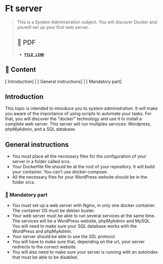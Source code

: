 # Ft server

> This is a System Administration subject. You will discover Docker and youwill set up your first web server.
>
> ## 📝 PDF
>
> - [**`FILE LINK`**](https://github.com/nekitlenin/ft_server/blob/main/ft_server_03_17_2020_19_46.pdf)

## 🚀 Content

[ Introduction] |       [ General instructions] |       [ Mandatory part]

##  Introduction

This topic is intended to introduce you to system administration. It will make you aware of the importance of using scripts to automate your tasks. For that, you will discover the "docker" technology and use it to install a complete web server. This server will run multiples services: Wordpress, phpMyAdmin, and a SQL database.

## General instructions

- You must place all the necessary files for the configuration of your server in a folder called srcs.
- Your Dockerfile file should be at the root of your repository. It will build your container. You can’t use docker-compose.
- All the necessary files for your WordPress website should be in the folder srcs.

### 🚩 Mandatory part

- You must set up a web server with Nginx, in only one docker container. The container OS must be debian buster.
- Your web server must be able to run several services at the same time. The services will be a WordPress website, phpMyAdmin and MySQL. You will need to make sure your SQL database works with the WordPress and phpMyAdmin.
- Your server should be able to use the SSL protocol.
- You will have to make sure that, depending on the url, your server redirects to the correct website.
- You will also need to make sure your server is running with an autoindex that must be able to be disabled.
